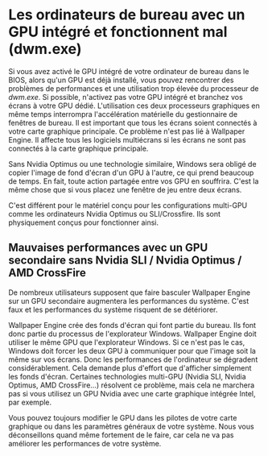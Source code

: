 # Les ordinateurs de bureau avec un GPU intégré et fonctionnent mal (dwm.exe)

Si vous avez activé le GPU intégré de votre ordinateur de bureau dans le BIOS, alors qu'un GPU est déjà installé, vous pouvez rencontrer des problèmes de performances et une utilisation trop élevée du processeur de *dwm.exe*. Si possible, n'activez pas votre GPU intégré et branchez vos écrans à votre GPU dédié. L'utilisation ces deux processeurs graphiques en même temps interrompra l'accélération matérielle du gestionnaire de fenêtres de bureau. Il est important que tous les écrans soient connectés à votre carte graphique principale. Ce problème n'est pas lié à Wallpaper Engine. Il affecte tous les logiciels multiécrans si les écrans ne sont pas connectés à la carte graphique principale.

Sans Nvidia Optimus ou une technologie similaire, Windows sera obligé de copier l'image de fond d'écran d'un GPU à l'autre, ce qui prend beaucoup de temps. En fait, toute action partagée entre vos GPU en souffrira. C'est la même chose que si vous placez une fenêtre de jeu entre deux écrans.

C'est différent pour le matériel conçu pour les configurations multi-GPU comme les ordinateurs Nvidia Optimus ou SLI/Crossfire. Ils sont physiquement conçus pour fonctionner ainsi.

## Mauvaises performances avec un GPU secondaire sans Nvidia SLI / Nvidia Optimus / AMD CrossFire

De nombreux utilisateurs supposent que faire basculer Wallpaper Engine sur un GPU secondaire augmentera les performances du système. C'est faux et les performances du système risquent de se détériorer.

Wallpaper Engine crée des fonds d'écran qui font partie du bureau. Ils font donc partie du processus de l'explorateur Windows. Wallpaper Engine doit utiliser le même GPU que l'explorateur Windows. Si ce n'est pas le cas, Windows doit forcer les deux GPU à communiquer pour que l'image soit la même sur vos écrans. Donc les performances de l'ordinateur se dégradent considérablement. Cela demande plus d'effort que d'afficher simplement les fonds d'écran. Certaines technologies multi-GPU (Nvidia SLI, Nvidia Optimus, AMD CrossFire...) résolvent ce problème, mais cela ne marchera pas si vous utilisez un GPU Nvidia avec une carte graphique intégrée Intel, par exemple.

Vous pouvez toujours modifier le GPU dans les pilotes de votre carte graphique ou dans les paramètres généraux de votre système. Nous vous déconseillons quand même fortement de le faire, car cela ne va pas améliorer les performances de votre système.